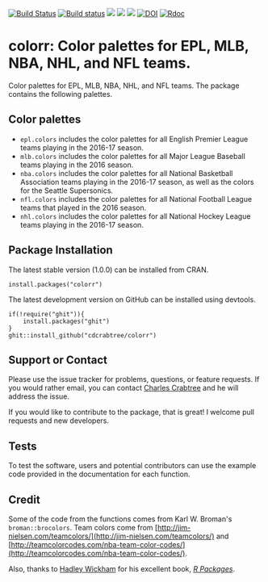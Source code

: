 [![Build Status](https://travis-ci.org/cdcrabtree/colorr.svg?branch=master)](https://travis-ci.org/cdcrabtree/colorr) [![Build status](https://ci.appveyor.com/api/projects/status/github/cdcrabtree/colorr?svg=true)](https://ci.appveyor.com/api/projects/status/github/cdcrabtree/) ![](http://www.r-pkg.org/badges/version/colorr) ![](http://cranlogs.r-pkg.org/badges/grand-total/colorr) ![](http://cranlogs.r-pkg.org/badges/colorr) [![DOI](https://zenodo.org/badge/80883292.svg)](https://zenodo.org/badge/latestdoi/80883292) [![Rdoc](http://www.rdocumentation.org/badges/version/colorr)](http://www.rdocumentation.org/packages/colorr)

# colorr: Color palettes for EPL, MLB, NBA, NHL, and NFL teams.

Color palettes for EPL, MLB, NBA, NHL, and NFL teams. The package contains the following palettes.

## Color palettes
- `epl.colors` includes the color palettes for all English Premier League teams playing in the 2016-17 season.
- `mlb.colors` includes the color palettes for all Major League Baseball teams playing in the 2016 season.
- `nba.colors` includes the color palettes for all National Basketball Association teams playing in the 2016-17 season, as well as the colors for the Seattle Supersonics. 
- `nfl.colors` includes the color palettes for all National Football League teams that played in the 2016 season.
- `nhl.colors` includes the color palettes for all National Hockey League teams playing in the 2016-17 season.

## Package Installation
The latest stable version (1.0.0) can be installed from CRAN.
```
install.packages("colorr")
```

The latest development version on GitHub can be installed using devtools.
```
if(!require("ghit")){
    install.packages("ghit")
}
ghit::install_github("cdcrabtree/colorr")
```

## Support or Contact
Please use the issue tracker for problems, questions, or feature requests. If you would rather email, you can contact [Charles Crabtree](mailto:ccrabtr@umich.edu) and he will address the issue.

If you would like to contribute to the package, that is great! I welcome pull requests and new developers.

## Tests
To test the software, users and potential contributors can use the example code provided in the documentation for each function.

## Credit
Some of the code from the functions comes from Karl W. Broman's `broman::brocolors`. Team colors come from [http://jim-nielsen.com/teamcolors/](http://jim-nielsen.com/teamcolors/) and [http://teamcolorcodes.com/nba-team-color-codes/](http://teamcolorcodes.com/nba-team-color-codes/). 

Also, thanks to [Hadley Wickham](http://hadley.nz/) for his excellent book, [_R Packages_](http://r-pkgs.had.co.nz/).

